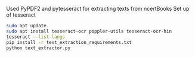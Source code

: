 Used PyPDF2 and pytesseract for extracting texts from ncertBooks
Set up of tesseract
```bash
sudo apt update
sudo apt install tesseract-ocr poppler-utils tesseract-ocr-hin
tesseract --list-langs
pip install -r text_extraction_requirements.txt
python text_extractor.py
```
